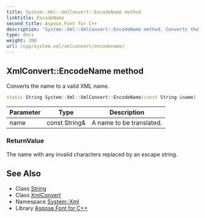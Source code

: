 ```yaml
---
title: System::Xml::XmlConvert::EncodeName method
linktitle: EncodeName
second_title: Aspose.Font for C++
description: 'System::Xml::XmlConvert::EncodeName method. Converts the name to a valid XML name in C++.'
type: docs
weight: 300
url: /cpp/system.xml/xmlconvert/encodename/
---
```

## XmlConvert::EncodeName method


Converts the name to a valid XML name.

```cpp
static String System::Xml::XmlConvert::EncodeName(const String &name)
```


| Parameter | Type | Description |
| --- | --- | --- |
| name | const String\& | A name to be translated. |

### ReturnValue

The name with any invalid characters replaced by an escape string.

## See Also

* Class [String](../../../system/string/)
* Class [XmlConvert](../)
* Namespace [System::Xml](../../)
* Library [Aspose.Font for C++](../../../)
